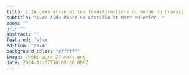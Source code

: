 ```yaml
---
title: L'IA générative et les transformations du monde du travail
subtitle: "Avec Aída Ponce de Castillo et Marc Malenfer. "
zoom: ""
url: ""
abstract: ""
featured: false
edition: "2024"
background_color: "#ffffff"
image: /webinaire-27-mars.png
date: 2024-03-27T16:00:00.000Z
---
```

